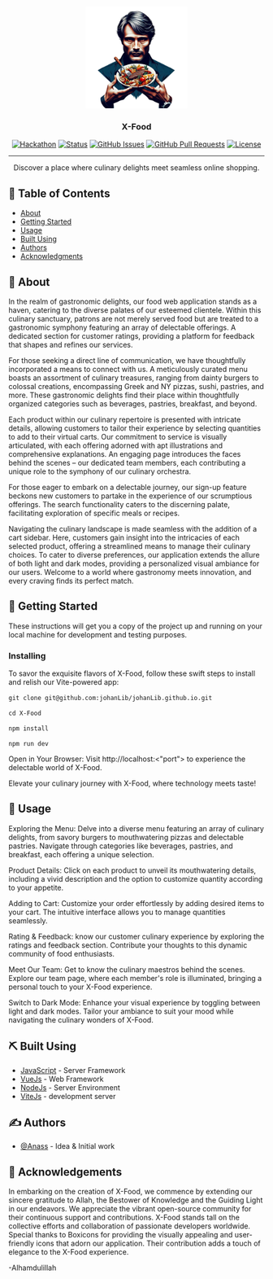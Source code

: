 <p align="center">
  <a href="" rel="noopener">
 <img width=200px height=200px src="hannibal-logo.png" alt="Project logo"></a>
</p>

<h3 align="center">X-Food</h3>

<div align="center">

  [![Hackathon](https://img.shields.io/badge/X-Food-name-orange.svg)](https://johanlib.github.io/)
  [![Status](https://img.shields.io/badge/status-active-success.svg)]() 
  [![GitHub Issues](https://img.shields.io/github/issues/kylelobo/The-Documentation-Compendium.svg)](https://github.com/johanLib/johanLib.github.io/issues)
  [![GitHub Pull Requests](https://img.shields.io/github/issues-pr/kylelobo/The-Documentation-Compendium.svg)](https://github.com/johanLib/johanLib.github.io/pulls)
  [![License](https://img.shields.io/badge/license-MIT-blue.svg)](/LICENSE)

</div>

---

<p align="center"> Discover a place where culinary delights meet seamless online shopping.
    <br> 
</p>

## 📝 Table of Contents
- [About](#about)
- [Getting Started](#getting_started)
- [Usage](#usage)
- [Built Using](#built_using)
- [Authors](#authors)
- [Acknowledgments](#acknowledgement)

## 🧐 About <a name = "about"></a>
In the realm of gastronomic delights, our food web application stands as a haven, catering to the diverse palates of our esteemed clientele. Within this culinary sanctuary, patrons are not merely served food but are treated to a gastronomic symphony featuring an array of delectable offerings. A dedicated section for customer ratings, providing a platform for feedback that shapes and refines our services.

For those seeking a direct line of communication, we have thoughtfully incorporated a means to connect with us. A meticulously curated menu boasts an assortment of culinary treasures, ranging from dainty burgers to colossal creations, encompassing Greek and NY pizzas, sushi, pastries, and more. These gastronomic delights find their place within thoughtfully organized categories such as beverages, pastries, breakfast, and beyond.

Each product within our culinary repertoire is presented with intricate details, allowing customers to tailor their experience by selecting quantities to add to their virtual carts. Our commitment to service is visually articulated, with each offering adorned with apt illustrations and comprehensive explanations. An engaging page introduces the faces behind the scenes – our dedicated team members, each contributing a unique role to the symphony of our culinary orchestra.

For those eager to embark on a delectable journey, our sign-up feature beckons new customers to partake in the experience of our scrumptious offerings. The search functionality caters to the discerning palate, facilitating exploration of specific meals or recipes.

Navigating the culinary landscape is made seamless with the addition of a cart sidebar. Here, customers gain insight into the intricacies of each selected product, offering a streamlined means to manage their culinary choices. To cater to diverse preferences, our application extends the allure of both light and dark modes, providing a personalized visual ambiance for our users. Welcome to a world where gastronomy meets innovation, and every craving finds its perfect match.

## 🏁 Getting Started <a name = "getting_started"></a>
These instructions will get you a copy of the project up and running on your local machine for development and testing purposes.

### Installing
To savor the exquisite flavors of X-Food, follow these swift steps to install and relish our Vite-powered app:
```
git clone git@github.com:johanLib/johanLib.github.io.git

```

```
cd X-Food

```

```
npm install

```

```
npm run dev

```
Open in Your Browser:
Visit http://localhost:<"port"> to experience the delectable world of X-Food.

Elevate your culinary journey with X-Food, where technology meets taste!

## 🎈 Usage <a name="usage"></a>

Exploring the Menu:
Delve into a diverse menu featuring an array of culinary delights, from savory burgers to mouthwatering pizzas and delectable pastries. Navigate through categories like beverages, pastries, and breakfast, each offering a unique selection.

Product Details:
Click on each product to unveil its mouthwatering details, including a vivid description and the option to customize quantity according to your appetite.

Adding to Cart:
Customize your order effortlessly by adding desired items to your cart. The intuitive interface allows you to manage quantities seamlessly.

Rating & Feedback:
know our customer culinary experience by exploring the ratings and feedback section. Contribute your thoughts to this dynamic community of food enthusiasts.

Meet Our Team:
Get to know the culinary maestros behind the scenes. Explore our team page, where each member's role is illuminated, bringing a personal touch to your X-Food experience.

Switch to Dark Mode:
Enhance your visual experience by toggling between light and dark modes. Tailor your ambiance to suit your mood while navigating the culinary wonders of X-Food.

## ⛏️ Built Using <a name = "built_using"></a>
- [JavaScript](https://javascript.com/) - Server Framework
- [VueJs](https://vuejs.org/) - Web Framework
- [NodeJs](https://nodejs.org/en/) - Server Environment
- [ViteJs](https://vitejs.org/) - development server

## ✍️ Authors <a name = "authors"></a>
- [@Anass](https://github.com/johanLib) - Idea & Initial work

## 🎉 Acknowledgements <a name = "acknowledgement"></a>
In embarking on the creation of X-Food, we commence by extending our sincere gratitude to Allah, the Bestower of Knowledge and the Guiding Light in our endeavors.
We appreciate the vibrant open-source community for their continuous support and contributions. X-Food stands tall on the collective efforts and collaboration of passionate developers worldwide.
Special thanks to Boxicons for providing the visually appealing and user-friendly icons that adorn our application. Their contribution adds a touch of elegance to the X-Food experience.

-Alhamdulillah
